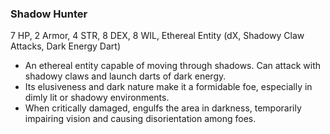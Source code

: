 ### Shadow Hunter
7 HP, 2 Armor, 4 STR, 8 DEX, 8 WIL, Ethereal Entity (dX, Shadowy Claw Attacks, Dark Energy Dart)

- An ethereal entity capable of moving through shadows. Can attack with shadowy claws and launch darts of dark energy.
- Its elusiveness and dark nature make it a formidable foe, especially in dimly lit or shadowy environments.
- When critically damaged, engulfs the area in darkness, temporarily impairing vision and causing disorientation among foes.

